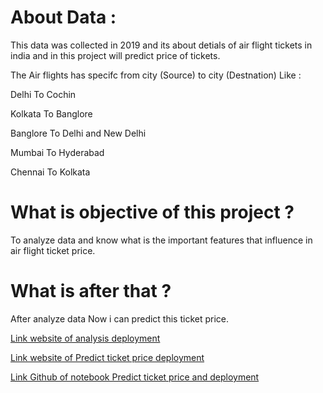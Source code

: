 # About Data :
This data was collected in 2019 and its about detials of air flight tickets in india and in this project will predict price of tickets.

The Air flights has specifc from city (Source) to city (Destnation) Like :

Delhi To Cochin

Kolkata To Banglore

Banglore To Delhi and New Delhi

Mumbai To Hyderabad

Chennai To Kolkata

# What is objective of this project ?
To analyze data and know what is the important features that influence in air flight ticket price.

# What is after that ?
After analyze data  Now i can predict this ticket price.

[Link website of  analysis deployment](https://air-flight-tickets-analysis-wbeayl7ftbhhyq8ulzdvzs.streamlit.app/)

[Link website of  Predict ticket price deployment](https://air-flight-tickets-predict.streamlit.app/)

[Link Github of notebook Predict ticket price and deployment](https://github.com/AhmedRamadan74/Air-Flight-Tickets-predict/tree/main)

